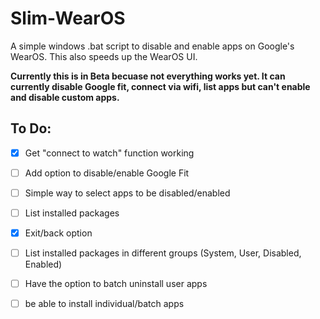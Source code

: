 # Slim-WearOS
A simple windows .bat script to disable and enable apps on Google's WearOS. This also speeds up the WearOS UI.

<b>Currently this is in Beta becuase not everything works yet. It can currently disable Google fit, connect via wifi, list apps but can't enable and disable custom apps.</b>

<h2>To Do:</h2>

- [x] Get "connect to watch" function working 
- [ ] Add option to disable/enable Google Fit
- [ ] Simple way to select apps to be disabled/enabled
- [ ] List installed packages
- [x] Exit/back option
- [ ] List installed packages in different groups (System, User, Disabled, Enabled)
- [ ] Have the option to batch uninstall user apps
- [ ] be able to install individual/batch apps

